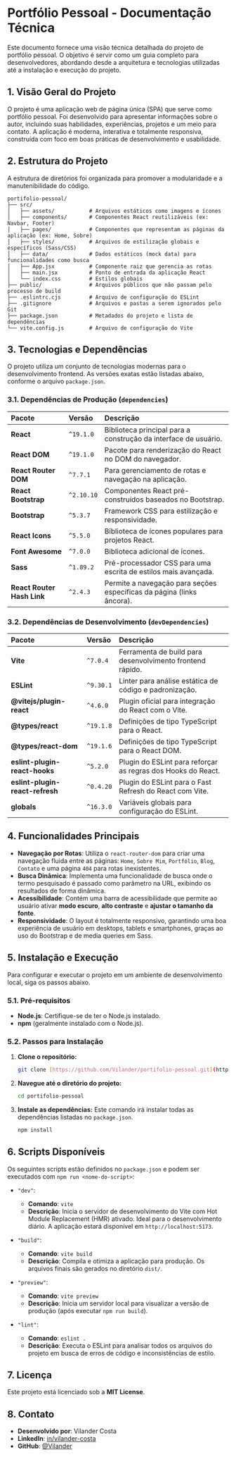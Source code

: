 # Portfólio Pessoal - Documentação Técnica

Este documento fornece uma visão técnica detalhada do projeto de portfólio pessoal. O objetivo é servir como um guia completo para desenvolvedores, abordando desde a arquitetura e tecnologias utilizadas até a instalação e execução do projeto.

## 1. Visão Geral do Projeto

O projeto é uma aplicação web de página única (SPA) que serve como portfólio pessoal. Foi desenvolvido para apresentar informações sobre o autor, incluindo suas habilidades, experiências, projetos e um meio para contato. A aplicação é moderna, interativa e totalmente responsiva, construída com foco em boas práticas de desenvolvimento e usabilidade.

## 2. Estrutura do Projeto

A estrutura de diretórios foi organizada para promover a modularidade e a manutenibilidade do código.

```
portifolio-pessoal/
├── src/
│   ├── assets/           # Arquivos estáticos como imagens e ícones
│   ├── components/       # Componentes React reutilizáveis (ex: Navbar, Footer)
│   ├── pages/            # Componentes que representam as páginas da aplicação (ex: Home, Sobre)
│   ├── styles/           # Arquivos de estilização globais e específicos (Sass/CSS)
│   ├── data/             # Dados estáticos (mock data) para funcionalidades como busca
│   ├── App.jsx           # Componente raiz que gerencia as rotas
│   ├── main.jsx          # Ponto de entrada da aplicação React
│   └── index.css         # Estilos globais
├── public/               # Arquivos públicos que não passam pelo processo de build
├── .eslintrc.cjs         # Arquivo de configuração do ESLint
├── .gitignore            # Arquivos e pastas a serem ignorados pelo Git
├── package.json          # Metadados do projeto e lista de dependências
└── vite.config.js        # Arquivo de configuração do Vite
```
## 3. Tecnologias e Dependências

O projeto utiliza um conjunto de tecnologias modernas para o desenvolvimento frontend. As versões exatas estão listadas abaixo, conforme o arquivo `package.json`.

### 3.1. Dependências de Produção (`dependencies`)

| Pacote | Versão | Descrição |
| :--- | :--- | :--- |
| **React** | `^19.1.0` | Biblioteca principal para a construção da interface de usuário. |
| **React DOM** | `^19.1.0` | Pacote para renderização do React no DOM do navegador. |
| **React Router DOM** | `^7.7.1` | Para gerenciamento de rotas e navegação na aplicação. |
| **React Bootstrap** | `^2.10.10` | Componentes React pré-construídos baseados no Bootstrap. |
| **Bootstrap** | `^5.3.7` | Framework CSS para estilização e responsividade. |
| **React Icons** | `^5.5.0` | Biblioteca de ícones populares para projetos React. |
| **Font Awesome** | `^7.0.0` | Biblioteca adicional de ícones. |
| **Sass** | `^1.89.2` | Pré-processador CSS para uma escrita de estilos mais avançada. |
| **React Router Hash Link**| `^2.4.3` | Permite a navegação para seções específicas da página (links âncora). |

### 3.2. Dependências de Desenvolvimento (`devDependencies`)

| Pacote | Versão | Descrição |
| :--- | :--- | :--- |
| **Vite** | `^7.0.4` | Ferramenta de build para desenvolvimento frontend rápido. |
| **ESLint** | `^9.30.1` | Linter para análise estática de código e padronização. |
| **@vitejs/plugin-react** | `^4.6.0` | Plugin oficial para integração do React com o Vite. |
| **@types/react** | `^19.1.8` | Definições de tipo TypeScript para o React. |
| **@types/react-dom** | `^19.1.6` | Definições de tipo TypeScript para o React DOM. |
| **eslint-plugin-react-hooks**| `^5.2.0` | Plugin do ESLint para reforçar as regras dos Hooks do React. |
| **eslint-plugin-react-refresh**|`^0.4.20` | Plugin do ESLint para o Fast Refresh do React com Vite. |
| **globals** | `^16.3.0` | Variáveis globais para configuração do ESLint. |

## 4. Funcionalidades Principais

* **Navegação por Rotas**: Utiliza o `react-router-dom` para criar uma navegação fluida entre as páginas: `Home`, `Sobre Mim`, `Portfólio`, `Blog`, `Contato` e uma página `404` para rotas inexistentes.
* **Busca Dinâmica**: Implementa uma funcionalidade de busca onde o termo pesquisado é passado como parâmetro na URL, exibindo os resultados de forma dinâmica.
* **Acessibilidade**: Contém uma barra de acessibilidade que permite ao usuário ativar **modo escuro**, **alto contraste** e **ajustar o tamanho da fonte**.
* **Responsividade**: O layout é totalmente responsivo, garantindo uma boa experiência de usuário em desktops, tablets e smartphones, graças ao uso do Bootstrap e de media queries em Sass.

## 5. Instalação e Execução

Para configurar e executar o projeto em um ambiente de desenvolvimento local, siga os passos abaixo.

### 5.1. Pré-requisitos

* **Node.js**: Certifique-se de ter o Node.js instalado.
* **npm** (geralmente instalado com o Node.js).

### 5.2. Passos para Instalação

1.  **Clone o repositório:**
    ```sh
    git clone [https://github.com/Vilander/portifolio-pessoal.git](https://github.com/Vilander/portifolio-pessoal.git)
    ```

2.  **Navegue até o diretório do projeto:**
    ```sh
    cd portifolio-pessoal
    ```

3.  **Instale as dependências:**
    Este comando irá instalar todas as dependências listadas no `package.json`.
    ```sh
    npm install
    ```

## 6. Scripts Disponíveis

Os seguintes scripts estão definidos no `package.json` e podem ser executados com `npm run <nome-do-script>`:

* `"dev"`:
    * **Comando**: `vite`
    * **Descrição**: Inicia o servidor de desenvolvimento do Vite com Hot Module Replacement (HMR) ativado. Ideal para o desenvolvimento diário. A aplicação estará disponível em `http://localhost:5173`.

* `"build"`:
    * **Comando**: `vite build`
    * **Descrição**: Compila e otimiza a aplicação para produção. Os arquivos finais são gerados no diretório `dist/`.

* `"preview"`:
    * **Comando**: `vite preview`
    * **Descrição**: Inicia um servidor local para visualizar a versão de produção (após executar `npm run build`).

* `"lint"`:
    * **Comando**: `eslint .`
    * **Descrição**: Executa o ESLint para analisar todos os arquivos do projeto em busca de erros de código e inconsistências de estilo.

## 7. Licença

Este projeto está licenciado sob a **MIT License**.

## 8. Contato

* **Desenvolvido por**: Vilander Costa
* **LinkedIn**: [in/vilander-costa](https://www.linkedin.com/in/vilander-costa/)
* **GitHub**: [@Vilander](https://github.com/Vilander)